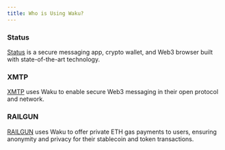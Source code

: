 ```yaml
---
title: Who is Using Waku?
---
```


### Status

[Status](https://status.im/) is a secure messaging app, crypto wallet, and Web3 browser built with state-of-the-art technology.

### XMTP

[XMTP](https://xmtp.org/) uses Waku to enable secure Web3 messaging in their open protocol and network.

### RAILGUN

[RAILGUN](https://railgun.org/) uses Waku to offer private ETH gas payments to users, ensuring anonymity and privacy for their stablecoin and token transactions.
